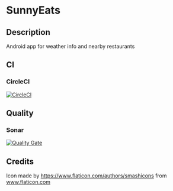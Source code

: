 # SunnyEats

## Description
Android app for weather info and nearby restaurants

## CI
### CircleCI
[![CircleCI](https://circleci.com/gh/Calebzor/SunnyEats.svg?style=shield&circle-token=40a4339bd2eef365634c7457ad95ce19c21bcb37)](https://circleci.com/gh/Calebzor/SunnyEats)

## Quality
### Sonar
[![Quality Gate](https://sonarcloud.io/api/badges/gate?key=SunnyEats)](https://sonarcloud.io/dashboard/index/SunnyEats)

## Credits

Icon made by https://www.flaticon.com/authors/smashicons from www.flaticon.com
